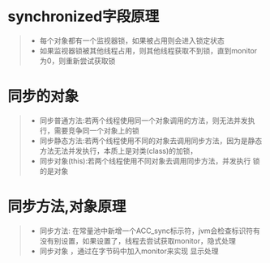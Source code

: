 # synchronized字段原理
> + 每个对象都有一个监视器锁，如果被占用则会进入锁定状态
> + 如果监视器锁被其他线程占用，则其他线程获取不到锁，直到monitor为0，则重新尝试获取锁

# 同步的对象
> + 同步普通方法:若两个线程使用同一个对象调用的方法，则无法并发执行，需要竞争同一个对象上的锁
> + 同步静态方法:若两个线程使用不同的对象去调用同步方法，因为是静态方法无法并发执行，本质上是对类(class)的加锁，
> + 同步对象(this):若两个线程使用不同对象去调用同步方法，并发执行 锁的是对象

# 同步方法,对象原理
> + 同步方法: 在常量池中新增一个ACC_sync标示符，jvm会检查标识符有没有别设置，如果设置了，线程去尝试获取monitor，隐式处理
> + 同步对象 ，通过在字节码中加入monitor来实现 显示处理
